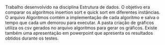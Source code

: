 Trabalho desenvolvido na disciplina Estrutura de dados. 
O objetivo era comparar os algoritmos insertion sort e quick sort em diferentes instâncias.
O arquivo Algoritmos contém a implementação de cada algoritmo e salva o tempo que cada um demorou para executar.
A pasta criação de gráficos utiliza os csv gerados no arquivo algoritmos para gerar os gráficos.
Existe também uma apresentação em powerpoint que apresenta os resultados obtidos durante os testes.
 
